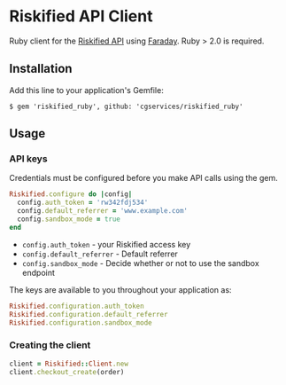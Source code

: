 # Riskified API Client

Ruby client for the [Riskified API](https://apiref.riskified.com) using [Faraday](https://github.com/technoweenie/faraday).  Ruby > 2.0 is required.

## Installation

Add this line to your application's Gemfile:

    $ gem 'riskified_ruby', github: 'cgservices/riskified_ruby'

## Usage

### API keys

Credentials must be configured before you make API calls using the gem.

```ruby
Riskified.configure do |config|
  config.auth_token = 'rw342fdj534'
  config.default_referrer = 'www.example.com'
  config.sandbox_mode = true
end
```

* `config.auth_token` - your Riskified access key
* `config.default_referrer` - Default referrer
* `config.sandbox_mode` - Decide whether or not to use the sandbox endpoint

The keys are available to you throughout your application as:

```ruby
Riskified.configuration.auth_token
Riskified.configuration.default_referrer
Riskified.configuration.sandbox_mode
```

### Creating the client

```ruby
client = Riskified::Client.new
client.checkout_create(order)
```
